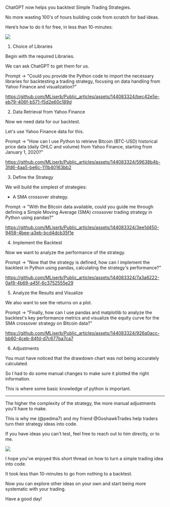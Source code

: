 ChatGPT now helps you backtest Simple Trading Strategies.

No more wasting 100's of hours building code from scratch for bad ideas.

Here’s how to do it for free, in less than 10-minutes:

![](https://github.com/MLiserb/Public_articles/assets/144083324/afa52699-5d31-4dfa-ae59-5ef51bd60874)

1. Choice of Libraries

Begin with the required Libraries.

We can ask ChatGPT to get them for us.

Prompt → "Could you provide the Python code to import the necessary libraries for backtesting a trading strategy, focusing on data handling from Yahoo Finance and visualization?"

https://github.com/MLiserb/Public_articles/assets/144083324/bec42e5e-eb79-406f-b571-f5d2e60c189d

2. Data Retrieval from Yahoo Finance

Now we need data for our backtest.

Let's use Yahoo Finance data for this.

Prompt → "How can I use Python to retrieve Bitcoin (BTC-USD) historical price data (daily OHLC and volume) from Yahoo Finance, starting from January 1, 2020?"

https://github.com/MLiserb/Public_articles/assets/144083324/59638b4b-3fd6-4aa5-be6c-111b40163bb2

3. Define the Strategy

We will build the simplest of strategies:

- A SMA crossover strategy.

Prompt → "With the Bitcoin data available, could you guide me through defining a Simple Moving Average (SMA) crossover trading strategy in Python using pandas?"

https://github.com/MLiserb/Public_articles/assets/144083324/3ee1d450-9458-4bee-a3eb-bcd4dcb35f1e

4. Implement the Backtest

Now we want to analyze the performance of the strategy.

Prompt → "Now that the strategy is defined, how can I implement the backtest in Python using pandas, calculating the strategy's performance?"

https://github.com/MLiserb/Public_articles/assets/144083324/7a3a6222-0af8-4b69-a45f-6c3752555e29

5. Analyze the Results and Visualize

We also want to see the returns on a plot.

Prompt → "Finally, how can I use pandas and matplotlib to analyze the backtest's key performance metrics and visualize the equity curve for the SMA crossover strategy on Bitcoin data?"

https://github.com/MLiserb/Public_articles/assets/144083324/926a0acc-bb60-4ceb-84fd-d7c677ba7ca7

6. Adjustments

You must have noticed that the drawdown chart was not being accurately calculated.

So I had to do some manual changes to make sure it plotted the right information.

This is where some basic knowledge of python is important.

---
The higher the complexity of the strategy, the more manual adjustments you'll have to make.

This is why me (@pedma7) and my friend @GoshawkTrades help traders turn their strategy ideas into code.

If you have ideas you can't test, feel free to reach out to him directly, or to me.

![](https://github.com/MLiserb/Public_articles/assets/144083324/c183dad6-86f1-4a61-90ba-8347fb71f5a1)

I hope you've enjoyed this short thread on how to turn a simple trading idea into code.

It took less than 10-minutes to go from nothing to a backtest.

Now you can explore other ideas on your own and start being more systematic with your trading.

Have a good day!

